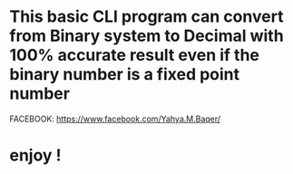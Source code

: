 # This basic CLI program can convert from Binary system to Decimal with 100% accurate result even if the binary number is a fixed point number
FACEBOOK: https://www.facebook.com/Yahya.M.Baqer/
# enjoy !